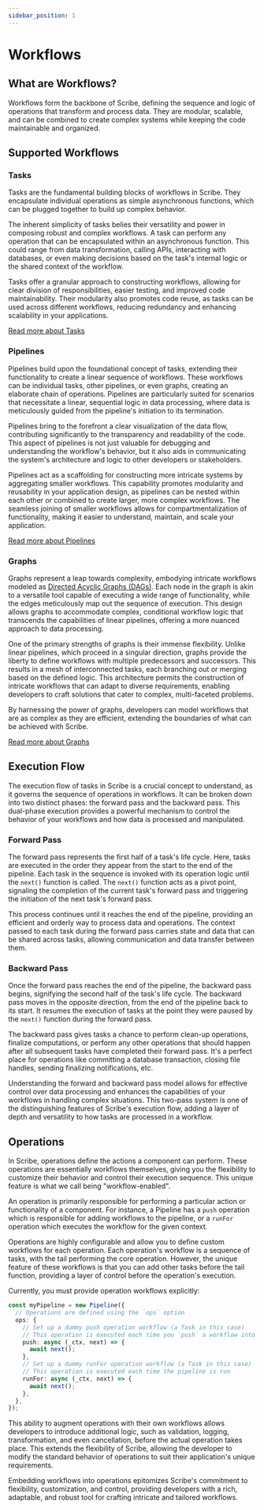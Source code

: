```yaml
---
sidebar_position: 1
---
```


# Workflows

## What are Workflows?

Workflows form the backbone of Scribe, defining the sequence and logic of
operations that transform and process data. They are modular, scalable, and can
be combined to create complex systems while keeping the code maintainable and
organized.

## Supported Workflows

### Tasks

Tasks are the fundamental building blocks of workflows in Scribe. They
encapsulate individual operations as simple asynchronous functions, which can be
plugged together to build up complex behavior.

The inherent simplicity of tasks belies their versatility and power in composing
robust and complex workflows. A task can perform any operation that can be
encapsulated within an asynchronous function. This could range from data
transformation, calling APIs, interacting with databases, or even making
decisions based on the task's internal logic or the shared context of the
workflow.

Tasks offer a granular approach to constructing workflows, allowing for clear
division of responsibilities, easier testing, and improved code maintainability.
Their modularity also promotes code reuse, as tasks can be used across different
workflows, reducing redundancy and enhancing scalability in your applications.

[Read more about Tasks](./tasks.md)

### Pipelines

Pipelines build upon the foundational concept of tasks, extending their
functionality to create a linear sequence of workflows. These workflows can be
individual tasks, other pipelines, or even graphs, creating an elaborate chain
of operations. Pipelines are particularly suited for scenarios that necessitate
a linear, sequential logic in data processing, where data is meticulously guided
from the pipeline's initiation to its termination.

Pipelines bring to the forefront a clear visualization of the data flow,
contributing significantly to the transparency and readability of the code. This
aspect of pipelines is not just valuable for debugging and understanding the
workflow's behavior, but it also aids in communicating the system's architecture
and logic to other developers or stakeholders.

Pipelines act as a scaffolding for constructing more intricate systems by
aggregating smaller workflows. This capability promotes modularity and
reusability in your application design, as pipelines can be nested within each
other or combined to create larger, more complex workflows. The seamless joining
of smaller workflows allows for compartmentalization of functionality, making it
easier to understand, maintain, and scale your application.

[Read more about Pipelines](./pipelines.md)

### Graphs

Graphs represent a leap towards complexity, embodying intricate workflows
modeled as
[Directed Acyclic Graphs (DAGs)](https://en.wikipedia.org/wiki/Directed_acyclic_graph).
Each node in the graph is akin to a versatile tool capable of executing a wide
range of functionality, while the edges meticulously map out the sequence of
execution. This design allows graphs to accommodate complex, conditional
workflow logic that transcends the capabilities of linear pipelines, offering a
more nuanced approach to data processing.

One of the primary strengths of graphs is their immense flexibility. Unlike
linear pipelines, which proceed in a singular direction, graphs provide the
liberty to define workflows with multiple predecessors and successors. This
results in a mesh of interconnected tasks, each branching out or merging based
on the defined logic. This architecture permits the construction of intricate
workflows that can adapt to diverse requirements, enabling developers to craft
solutions that cater to complex, multi-faceted problems.

By harnessing the power of graphs, developers can model workflows that are as
complex as they are efficient, extending the boundaries of what can be achieved
with Scribe.

[Read more about Graphs](./graphs.md)

## Execution Flow

The execution flow of tasks in Scribe is a crucial concept to understand, as it
governs the sequence of operations in workflows. It can be broken down into two
distinct phases: the forward pass and the backward pass. This dual-phase
execution provides a powerful mechanism to control the behavior of your
workflows and how data is processed and manipulated.

### Forward Pass

The forward pass represents the first half of a task's life cycle. Here, tasks
are executed in the order they appear from the start to the end of the pipeline.
Each task in the sequence is invoked with its operation logic until the `next()`
function is called. The `next()` function acts as a pivot point, signaling the
completion of the current task's forward pass and triggering the initiation of
the next task's forward pass.

This process continues until it reaches the end of the pipeline, providing an
efficient and orderly way to process data and operations. The context passed to
each task during the forward pass carries state and data that can be shared
across tasks, allowing communication and data transfer between them.

### Backward Pass

Once the forward pass reaches the end of the pipeline, the backward pass begins,
signifying the second half of the task's life cycle. The backward pass moves in
the opposite direction, from the end of the pipeline back to its start. It
resumes the execution of tasks at the point they were paused by the `next()`
function during the forward pass.

The backward pass gives tasks a chance to perform clean-up operations, finalize
computations, or perform any other operations that should happen after all
subsequent tasks have completed their forward pass. It's a perfect place for
operations like committing a database transaction, closing file handles, sending
finalizing notifications, etc.

Understanding the forward and backward pass model allows for effective control
over data processing and enhances the capabilities of your workflows in handling
complex situations. This two-pass system is one of the distinguishing features
of Scribe's execution flow, adding a layer of depth and versatility to how tasks
are processed in a workflow.

## Operations

In Scribe, operations define the actions a component can perform. These operations are essentially workflows themselves, giving you the flexibility to customize their behavior and control their execution sequence. This unique feature is what we call being "workflow-enabled".

An operation is primarily responsible for performing a particular action or functionality of a component. For instance, a Pipeline has a `push` operation which is responsible for adding workflows to the pipeline, or a `runFor` operation which executes the workflow for the given context.

Operations are highly configurable and allow you to define custom workflows for each operation. Each operation's workflow is a sequence of tasks, with the tail performing the core operation. However, the unique feature of these workflows is that you can add other tasks before the tail function, providing a layer of control before the operation's execution.

Currently, you must provide operation workflows explicitly:

```ts
const myPipeline = new Pipeline({
  // Operations are defined using the `ops` option
  ops: {
    // Set up a dummy push operation workflow (a Task in this case)
    // This operation is executed each time you `push` a workflow into this pipeline
    push: async (_ctx, next) => {
      await next();
    },
    // Set up a dummy runFor operation workflow (a Task in this case)
    // This operation is executed each time the pipeline is run
    runFor: async (_ctx, next) => {
      await next();
    },
  },
});
```

This ability to augment operations with their own workflows allows developers to introduce additional logic, such as validation, logging, transformation, and even cancellation, before the actual operation takes place. This extends the flexibility of Scribe, allowing the developer to modify the standard behavior of operations to suit their application's unique requirements.

Embedding workflows into operations epitomizes Scribe's commitment to flexibility, customization, and control, providing developers with a rich, adaptable, and robust tool for crafting intricate and tailored workflows.
